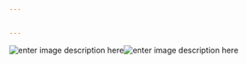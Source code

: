 ```yaml
---


---
```


<p><img src="https://killagraalgfx.files.wordpress.com/2020/10/imdying-1.gif" alt="enter image description here"><img src="https://killagraalgfx.files.wordpress.com/2020/10/doneeeeeeeeeeeeeee.png" alt="enter image description here"></p>

